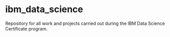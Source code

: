 # ibm_data_science
Repository for all work and projects carried out during the IBM Data Science Certificate program.
